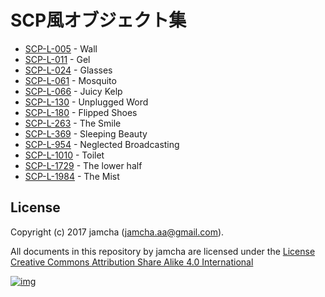 

# SCP風オブジェクト集

-   [SCP-L-005](https://github.com/jamcha-aa/SCP/blob/master/articles/005.md) - Wall
-   [SCP-L-011](https://github.com/jamcha-aa/SCP/blob/master/articles/011.md) - Gel
-   [SCP-L-024](https://github.com/jamcha-aa/SCP/blob/master/articles/024.md) - Glasses
-   [SCP-L-061](https://github.com/jamcha-aa/SCP/blob/master/articles/061.md) - Mosquito
-   [SCP-L-066](https://github.com/jamcha-aa/SCP/blob/master/articles/066.md) - Juicy Kelp
-   [SCP-L-130](https://github.com/jamcha-aa/SCP/blob/master/articles/130.md) - Unplugged Word
-   [SCP-L-180](https://github.com/jamcha-aa/SCP/blob/master/articles/180.md) - Flipped Shoes
-   [SCP-L-263](https://github.com/jamcha-aa/SCP/blob/master/articles/263.md) - The Smile
-   [SCP-L-369](https://github.com/jamcha-aa/SCP/blob/master/articles/369.md) - Sleeping Beauty
-   [SCP-L-954](https://github.com/jamcha-aa/SCP/blob/master/articles/954.md) - Neglected Broadcasting
-   [SCP-L-1010](https://github.com/jamcha-aa/SCP/blob/master/articles/1010.md) - Toilet
-   [SCP-L-1729](https://github.com/jamcha-aa/SCP/blob/master/articles/1729.md) - The lower half
-   [SCP-L-1984](https://github.com/jamcha-aa/SCP/blob/master/articles/1984.md) - The Mist


## License

Copyright (c) 2017 jamcha (jamcha.aa@gmail.com).  

All documents in this repository by jamcha are licensed under the [License Creative Commons Attribution Share Alike 4.0 International](http://creativecommons.org/licenses/by-sa/4.0/deed)  

[![img](http://i.creativecommons.org/l/by-sa/3.0/80x15.png)](http://creativecommons.org/licenses/by-sa/4.0/deed)  

